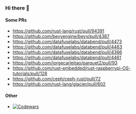 ### Hi there 👋

#### Some PRs

* https://github.com/rust-lang/rust/pull/94391
* https://github.com/bevyengine/bevy/pull/4387
* https://github.com/datafuselabs/databend/pull/4473
* https://github.com/datafuselabs/databend/pull/4463
* https://github.com/datafuselabs/databend/pull/4366
* https://github.com/datafuselabs/databend/pull/4461
* https://github.com/jorgecarleitao/parquet2/pull/93
* https://github.com/rust-embedded/rust-raspberrypi-OS-tutorials/pull/128
* https://github.com/ceph/ceph-rust/pull/72
* https://github.com/rust-lang/glacier/pull/602

#### Other
* [![Codewars][codewars_badge]][codewars_profile]

<!--
Here are some ideas to get you started:

- 🔭 I’m currently working on ...
- 🌱 I’m currently learning ...
- 👯 I’m looking to collaborate on ...
- 🤔 I’m looking for help with ...
- 💬 Ask me about ...
- 📫 How to reach me: ...
- 😄 Pronouns: ...
- ⚡ Fun fact: ...
-->

[codewars_badge]: https://www.codewars.com/users/lightning1141/badges/small
[codewars_profile]: https://www.codewars.com/users/lightning1141
